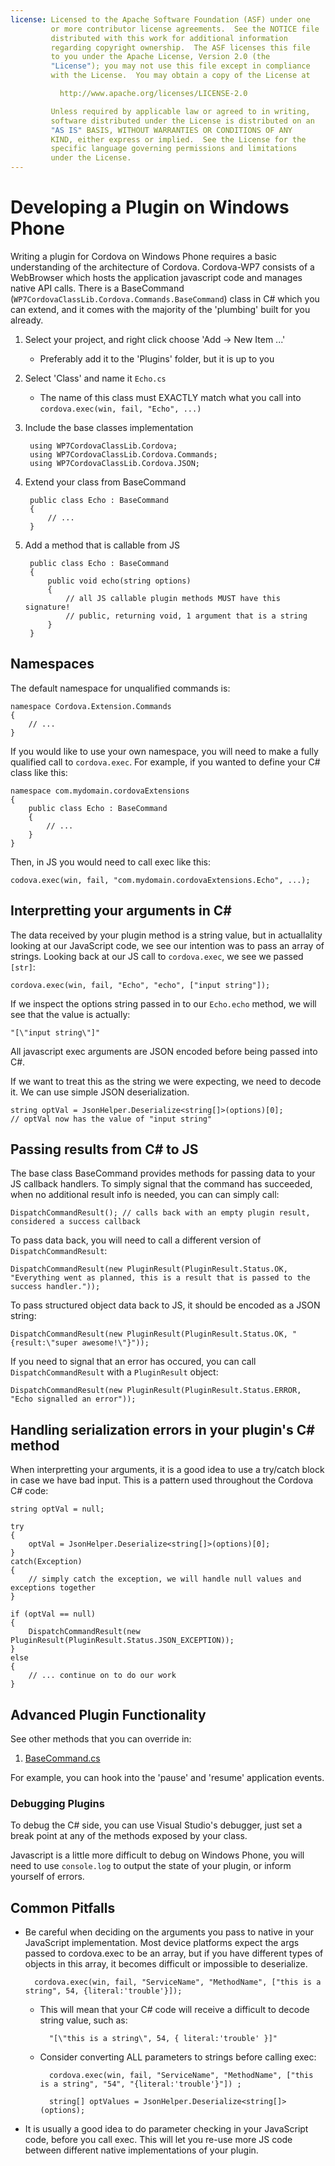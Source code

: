 ```yaml
---
license: Licensed to the Apache Software Foundation (ASF) under one
         or more contributor license agreements.  See the NOTICE file
         distributed with this work for additional information
         regarding copyright ownership.  The ASF licenses this file
         to you under the Apache License, Version 2.0 (the
         "License"); you may not use this file except in compliance
         with the License.  You may obtain a copy of the License at

           http://www.apache.org/licenses/LICENSE-2.0

         Unless required by applicable law or agreed to in writing,
         software distributed under the License is distributed on an
         "AS IS" BASIS, WITHOUT WARRANTIES OR CONDITIONS OF ANY
         KIND, either express or implied.  See the License for the
         specific language governing permissions and limitations
         under the License.
---
```


Developing a Plugin on Windows Phone
====================================

Writing a plugin for Cordova on Windows Phone requires a basic understanding of
the architecture of Cordova. Cordova-WP7 consists of a WebBrowser which hosts the
application javascript code and manages native API calls. There is a BaseCommand
(`WP7CordovaClassLib.Cordova.Commands.BaseCommand`) class in C# which you can extend,
and it comes with the majority of the 'plumbing' built for you already.

1. Select your project, and right click choose 'Add -> New Item ...'
    - Preferably add it to the 'Plugins' folder, but it is up to you
2. Select 'Class' and name it `Echo.cs`
    - The name of this class must EXACTLY match what you call into `cordova.exec(win, fail, "Echo", ...)`
3. Include the base classes implementation

        using WP7CordovaClassLib.Cordova;
        using WP7CordovaClassLib.Cordova.Commands;
        using WP7CordovaClassLib.Cordova.JSON;

4. Extend your class from BaseCommand

        public class Echo : BaseCommand
        {
            // ...
        }

5. Add a method that is callable from JS

        public class Echo : BaseCommand
        {
            public void echo(string options)
            {
                // all JS callable plugin methods MUST have this signature!
                // public, returning void, 1 argument that is a string
            }
        }

Namespaces
----------

The default namespace for unqualified commands is:

    namespace Cordova.Extension.Commands
    {
        // ...
    }

If you would like to use your own namespace, you will need to make a fully qualified
call to `cordova.exec`. For example, if you wanted to define your C# class like this:

    namespace com.mydomain.cordovaExtensions
    {
        public class Echo : BaseCommand
        {
            // ...
        }
    }

Then, in JS you would need to call exec like this:

    codova.exec(win, fail, "com.mydomain.cordovaExtensions.Echo", ...);

Interpretting your arguments in C#
----------------------------------

The data received by your plugin method is a string value, but in actuallality
looking at our JavaScript code, we see our intention was to pass an array of strings.
Looking back at our JS call to `cordova.exec`, we see we passed `[str]`:

    cordova.exec(win, fail, "Echo", "echo", ["input string"]);

If we inspect the options string passed in to our `Echo.echo` method, we will
see that the value is actually:

    "[\"input string\"]"

All javascript exec arguments are JSON encoded before being passed into C#.

If we want to treat this as the string we were expecting, we need to decode it.
We can use simple JSON deserialization.

    string optVal = JsonHelper.Deserialize<string[]>(options)[0];
    // optVal now has the value of "input string"

Passing results from C# to JS
-----------------------------

The base class BaseCommand provides methods for passing data to your JS callback handlers.
To simply signal that the command has succeeded, when no additional result info is needed,
you can can simply call:

    DispatchCommandResult(); // calls back with an empty plugin result, considered a success callback

To pass data back, you will need to call a different version of `DispatchCommandResult`:

    DispatchCommandResult(new PluginResult(PluginResult.Status.OK, "Everything went as planned, this is a result that is passed to the success handler."));

To pass structured object data back to JS, it should be encoded as a JSON string:

    DispatchCommandResult(new PluginResult(PluginResult.Status.OK, "{result:\"super awesome!\"}"));

If you need to signal that an error has occured, you can call `DispatchCommandResult` with a `PluginResult` object:

    DispatchCommandResult(new PluginResult(PluginResult.Status.ERROR, "Echo signalled an error"));

Handling serialization errors in your plugin's C# method
--------------------------------------------------------

When interpretting your arguments, it is a good idea to use a try/catch block
in case we have bad input. This is a pattern used throughout the Cordova C# code:

    string optVal = null;

    try 
    {
        optVal = JsonHelper.Deserialize<string[]>(options)[0];
    }
    catch(Exception)
    {
        // simply catch the exception, we will handle null values and exceptions together
    }

    if (optVal == null)
    {
        DispatchCommandResult(new PluginResult(PluginResult.Status.JSON_EXCEPTION));
    }
    else
    {
        // ... continue on to do our work
    }

Advanced Plugin Functionality
-----------------------------

See other methods that you can override in:

1. [BaseCommand.cs](https://github.com/apache/cordova-wp7/blob/master/templates/standalone/cordovalib/Commands/BaseCommand.cs)

For example, you can hook into the 'pause' and 'resume' application events.

### Debugging Plugins

To debug the C# side, you can use Visual Studio's debugger, just set a break point
at any of the methods exposed by your class.

Javascript is a little more difficult to debug on Windows Phone, you will need to
use `console.log` to output the state of your plugin, or inform yourself of errors.

Common Pitfalls
---------------

- Be careful when deciding on the arguments you pass to native in your JavaScript
  implementation. Most device platforms expect the args passed to cordova.exec
  to be an array, but if you have different types of objects in this array, it
  becomes difficult or impossible to deserialize.

        cordova.exec(win, fail, "ServiceName", "MethodName", ["this is a string", 54, {literal:'trouble'}]);

    - This will mean that your C# code will receive a difficult to decode string value, such as:

            "[\"this is a string\", 54, { literal:'trouble' }]"

    - Consider converting ALL parameters to strings before calling exec:

            cordova.exec(win, fail, "ServiceName", "MethodName", ["this is a string", "54", "{literal:'trouble'}"])	;

            string[] optValues = JsonHelper.Deserialize<string[]>(options);

- It is usually a good idea to do parameter checking in your JavaScript code,
  before you call exec.  This will let you re-use more JS code between different
  native implementations of your plugin.

